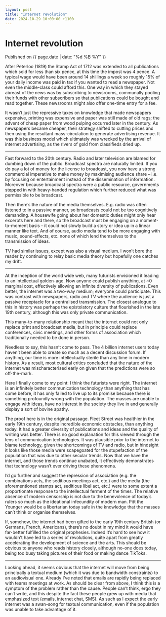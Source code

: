 ```yaml
---
layout: post
title: "Internet revolution"
date: 2024-10-29 10:00:00 +1100
---
```


# Internet revolution

<span class="publish-date"> Published on  {{ page.date | date: "%d %B %Y" }}

After Peterloo (1819) the Stamp Act of 1712 was extended to all publications which sold for less than six pence, at this time the impost was 4 pence. A typical wage would have been around 14 shillings a week so roughly 15% of your daily income was paid in tax if you wanted to read a newspaper. Not even the middle-class could afford this. One way in which they stayed abreast of the news was by subscribing to newsrooms, communally pooling their funds with other subscribers so that publications could be bought and read together. These newsrooms might also offer one-time entry for a fee.

It wasn’t just the repressive taxes on knowledge that made newspapers expensive, printing was expensive and paper was still made of old rags; the advent of cheap paper from wood pulping occurred later in the century. As newspapers became cheaper, their strategy shifted to cutting prices and then using the resultant mass-circulation to generate advertising revenue. It was this business model which ultimately was wrecked by the arrival of internet advertising, as the rivers of gold from classifieds dried up.

***

Fast forward to the 20th century. Radio and later television are blamed for dumbing down of the public. Broadcast spectra are naturally limited. If you do pay a lot of money for the license to broadcast, you now have a strong commercial imperative to make money by maximising audience share – i.e. by focusing on entertainment instead of the dissemination of information. Moreover because broadcast spectra were a public resource, governments stepped in with heavy-handed regulation which further reduced what was permissible to be broadcast. 

Then there’s the nature of the media themselves. E.g. radio was often listened to in a passive manner, so broadcasts could not be too cognitively demanding. A housewife going about her domestic duties might only hear excerpts here and there, so the broadcast must be engaging on a moment-to-moment basis – it could not slowly build a story or idea up in a linear manner like text. And of course, audio media tend to be more engaging with music, sound-effects, etc. none of which lend themselves to the transmission of ideas.

TV had similar issues, except was also a visual medium. I won’t bore the reader by continuing to relay basic media theory but hopefully one catches my drift.

***

At the inception of the world wide web, many futurists envisioned it leading to an intellectual golden-age. Now anyone could publish anything, at ~0 marginal cost, effectively allowing an infinite diversity of publications. Even better, the internet was a two-way medium; everyone could participate. This was contrast with newspapers, radio and TV where the audience is just a passive receptacle for a centralised transmission. The closest analogue to this in history was perhaps the epistolatory culture that flourished in the late 19th century, although this was only private communication. 

This many-to-many relationship meant that the internet could not only replace print and broadcast media, but in principle could replace conferences, civic meetings, and other forms of association which traditionally needed to be done in person. 

Needless to say, this hasn’t come to pass. The 4 billion internet users today haven’t been able to create so much as a decent discussion forum. If anything, our time is more intellectually sterile than any time in modern history. As a result, most cultural critics concluded that the nature of the internet was mischaracterised early on given that the predictions were so off-the-mark.

Here I finally come to my point: I think the futurists were right. The internet is an infinitely better communication technology than anything that has come before, it has only failed to live up to its promise because there is something profoundly wrong with the population. The masses are unable to engage with ideas, have no interest in the society they live in and generally display a sort of bovine apathy.

The proof here is in the original passage. Fleet Street was healthier in the early 19th century, despite incredible economic obstacles, than anything today. It had a greater diversity of publications and ideas and the quality of writing was better. There is no good explanation for this viewed through the lens of communication technologies. It was plausible prior to the internet to blame technology, given the shortcomings of TV and radio, but in hindsight it looks like those media were scapegoated for the stupefaction of the population that was due to other secular trends. Now that we have the internet, and those trends continue unabated, it effectively demonstrates that technology wasn’t ever driving these phenomena.

I’d go further and suggest the repression of association (e.g. the combinations acts, the seditious meetings act, etc.) and the media (the aforementioned stamps act, seditious libel act, etc.) were to some extent a proportionate response to the intellectual ferment of the times. The relative absence of modern censorship is not due to the benevolence of today’s rulers so much as the ideational infecundity of modern man. Pitt the Younger would be a libertarian today safe in the knowledge that the masses can’t think or organise themselves.

If, somehow, the internet had been gifted to the early 19th century British (or Germans, French, Americans), there’s no doubt in my mind it would have far-better fulfilled the original prophesies. Indeed it’s hard to see how it wouldn’t have led to a series of revolutions, quite apart from greatly accelerating the development of science and the arts. This should be obvious to anyone who reads history closely, although no-one does today, being too busy taking pictures of their food or making dance TikToks. 

*** 

Looking ahead, it seems obvious that the internet will move from being principally a textual medium (which it was due to bandwidth constraints) to an audiovisual one. Already I’ve noted that emails are rapidly being replaced with teams meetings at work. As should be clear from above, I think this is a symptom of the problem rather than the cause. People can’t think, ergo they can’t write, and this despite the fact these people grew up with media that emphasized text (emails, internet chat, SMS). As such as I expect the early internet was a swan-song for textual communication, even if the population was unable to take advantage of it. 
